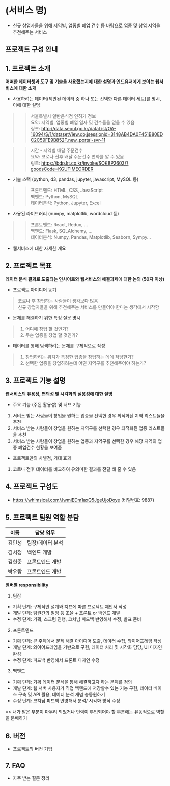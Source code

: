 # (서비스 명)
- 신규 창업자들을 위해 지역별, 업종별 폐업 건수 등 바탕으로 업종 및 창업 지역을 추천해주는 서비스


## 프로젝트 구성 안내

## 1. 프로젝트 소개

**어떠한 데이터셋과 도구 및 기술을 사용했는지에 대한 설명과 엔드유저에게 보이는 웹서비스에 대한 소개**

  - 사용하려는 데이터(제안된 데이터 중 하나 또는 선택한 다른 데이터 세트)를 명시, 이에 대한 설명
  >> 서울특별시 일반음식점 인허가 정보    
  요약: 지역별, 업종별 폐업 일자 및 건수들을 얻을 수 있음    
  링크: http://data.seoul.go.kr/dataList/OA-16094/S/1/datasetView.do;jsessionid=3148AB4DA0F451B80EDC2C59FE9B852F.new_portal-svr-11   

  >> 시간 - 지역별 배달 주문건수     
  요약: 코로나 전후 배달 주문건수 변화를 알 수 있음   
  링크: https://bdp.kt.co.kr/invoke/SOKBP2603/?goodsCode=KGUTIMEORDER
  
  - 기술 스택 (python, d3, pandas, jupyter, javascript, MySQL 등)
  >> 프론트엔드: HTML, CSS, JavaScript    
  >> 백엔드: Python, MySQL   
  >> 데이터분석: Python, Jupyter, Excel   
  - 사용된 라이브러리 (numpy, matplotlib, wordcloud 등)
  >> 프론트엔드: React, Redux, ...   
  >> 백엔드: Flask, SQLAlchemy, ...     
  >> 데이터분석: Numpy, Pandas, Matplotlib, Seaborn, Sympy...   

  - 웹서비스에 대한 자세한 개요

## 2. 프로젝트 목표

**데이터 분석 결과로 도출되는 인사이트와 웹서비스의 해결과제에 대한 논의 (50자 이상)**
  - 프로젝트 아이디어 동기
  > 코로나 후 창업하는 사람들이 생각보다 많음        
  > 신규 창업자들을 위해 추천해주는 서비스를 만들어야 한다는 생각에서 시작함    
  - 문제를 해결하기 위한 특정 질문 명시
  > 1. 어디에 창업 할 것인가?   
  > 2. 무슨 업종을 창업 할 것인가?   
  - 데이터를 통해 탐색하려는 문제를 구체적으로 작성
  > 1. 창업하려는 위치가 특정한 업종을 창업하는 데에 적당한가?
  > 2. 선택한 업종을 창업하려는데 어떤 지역구를 추천해주어야 하는가?

## 3. 프로젝트 기능 설명

**웹서비스의 유용성, 편의성 및 시각화의 실용성에 대한 설명**
  - 주요 기능 (주된 활용성) 및 서브 기능  
  1. 서비스 받는 사람들이 창업을 원하는 업종을 선택한 경우 최적화된 지역 리스트들을 추천    
  2. 서비스 받는 사람들이 창업을 원하는 지역구를 선택한 경우 최적화된 업종 리스트들을 추천   
  3. 서비스 받는 사람들이 창업을 원하는 업종과 지역구를 선택한 경우 해당 지역의 업종 폐업건수 현황을 보여줌  
  - 프로젝트만의 차별점, 기대 효과
  1. 코로나 전후 데이터를 비교하여 유의미한 결과를 전달 해 줄 수 있음

## 4. 프로젝트 구성도
  - https://whimsical.com/JwmiEDm1axQ5JgeUjoDoye (비밀번호: 9887)

## 5. 프로젝트 팀원 역할 분담
| 이름 | 담당 업무 |
| ------ | ------ |
| 김민성 | 팀장/데이터 분석 |
| 김서정 | 백엔드 개발 |
| 김현준 | 프론트엔드 개발 |
| 박우람 | 프론트엔드 개발 |

**멤버별 responsibility**

1. 팀장 

- 기획 단계: 구체적인 설계와 지표에 따른 프로젝트 제안서 작성
- 개발 단계: 팀원간의 일정 등 조율 + 프론트 or 백엔드 개발
- 수정 단계: 기획, 스크럼 진행, 코치님 피드백 반영해서 수정, 발표 준비

2. 프론트엔드 

- 기획 단계: 큰 주제에서 문제 해결 아이디어 도출, 데이터 수집, 와이어프레임 작성
- 개발 단계: 와이어프레임을 기반으로 구현, 데이터 처리 및 시각화 담당, UI 디자인 완성
- 수정 단계: 피드백 반영해서 프론트 디자인 수정

 3. 백엔드

- 기획 단계: 기획 데이터 분석을 통해 해결하고자 하는 문제를 정의
- 개발 단계: 웹 서버 사용자가 직접 백엔드에 저장할수 있는 기능 구현, 데이터 베이스 구축 및 API 활용, 데이터 분석 개념 총동원하기
- 수정 단계: 코치님 피드백 반영해서 분석/ 시각화 방식 수정

=> 내가 맡은 부분이 마무리 되었거나 인력이 투입되어야 할 부분에는 유동적으로 역할을 분배하기   

## 6. 버전
  - 프로젝트의 버전 기입

## 7. FAQ
  - 자주 받는 질문 정리